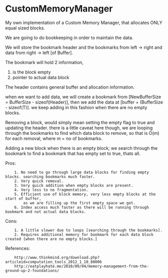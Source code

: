 CustomMemoryManager
===================

My own implementation of a Custom Memory Manager, that allocates ONLY equal sized blocks.  

We are going to do bookkeeping in order to maintain the data.  

We will store the bookmark header and the bookmarks from left -> right and data from right -> left [of Buffer].

The bookmark will hold 2 information,  
1. is the block empty  
2. pointer to actual data block

The header contains general buffer and allocation information.

when we want to add data, we will create a bookmark from [NewBufferSize = BufferSize - sizeof(Header)], then we add the data at [buffer + (BufferSize - sizeof(T)].
we keep adding in this fashion when there are no empty blocks.

Removing a block, would simply mean setting the empty flag to true and updating the header.
there is a little caveat here though, we are looping through the bookmarks to find which data block to remove, so that is O(m) for each removal, where m = no of bookmarks.

Adding a new block when there is an empty block; we search through the bookmark to find a bookmark that has empty set to true, thats all.

Pros:  

		1. No need to go through large data blocks for finding empty blocks. searching bookmarks much faster.
		2. Very quick removal.
		3. Very quick addition when empty blocks are present.
		4. Very less to no fragmentation.
		5. Efficient use of block memory, very less empty blocks at the start of buffer,  
			as we are filling up the first empty space we get.
		6. Index access much faster as there will be running through bookmark and not actual data blocks.

Cons:  

		  
		1. A little slower due to loops [searching through the bookmarks].
		2. Requires additional memory for bookmark for each data block created [when there are no empty blocks.]
		
References:  

		http://www.thinkmind.org/download.php?articleid=computation_tools_2012_1_10_80006  
		http://eatplayhate.me/2010/09/04/memory-management-from-the-ground-up-2-foundations/
